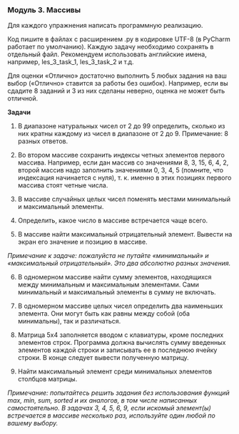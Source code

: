 ### Модуль 3. Массивы 

Для каждого упражнения написать программную реализацию.

Код пишите в файлах с расширением .py в кодировке UTF-8 (в PyCharm работает по умолчанию). Каждую задачу необходимо сохранять в отдельный файл. Рекомендуем использовать английские имена, например, les_3_task_1, les_3_task_2 и т.д.

Для оценки «Отлично» достаточно выполнить 5 любых задания на ваш выбор («Отлично» ставится за работы без ошибок). Например, если вы сдадите 8 заданий и 3 из них сделаны неверно, оценка не может быть отличной.

**Задачи**
1. В диапазоне натуральных чисел от 2 до 99 определить, сколько из них кратны каждому из чисел в диапазоне от 2 до 9. Примечание: 8 разных ответов.

2. Во втором массиве сохранить индексы четных элементов первого массива. Например, если дан массив со значениями 8, 3, 15, 6, 4, 2, второй массив надо заполнить значениями 0, 3, 4, 5 (помните, что индексация начинается с нуля), т. к. именно в этих позициях первого массива стоят четные числа.

3. В массиве случайных целых чисел поменять местами минимальный и максимальный элементы.

4. Определить, какое число в массиве встречается чаще всего.

5. В массиве найти максимальный отрицательный элемент. Вывести на экран его значение и позицию в массиве.

*Примечание к задаче: пожалуйста не путайте «минимальный» и «максимальный отрицательный». Это два абсолютно разных значения.*

6. В одномерном массиве найти сумму элементов, находящихся между минимальным и максимальным элементами. Сами минимальный и максимальный элементы в сумму не включать.

7. В одномерном массиве целых чисел определить два наименьших элемента. Они могут быть как равны между собой (оба минимальны), так и различаться.

8. Матрица 5x4 заполняется вводом с клавиатуры, кроме последних элементов строк. Программа должна вычислять сумму введенных элементов каждой строки и записывать ее в последнюю ячейку строки. В конце следует вывести полученную матрицу.

9. Найти максимальный элемент среди минимальных элементов столбцов матрицы.

*Примечание: попытайтесь решить задания без использования функций max, min, sum, sorted и их аналогов, в том числе написанных самостоятельно.
В задачах 3, 4, 5, 6, 9, если искомый элемент(ы) встречается в массиве несколько раз, используйте один любой по вашему выбору.*
